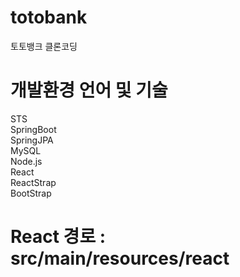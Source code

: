 # totobank
토토뱅크 클론코딩

# 개발환경 언어 및 기술
STS <br/>
SpringBoot<br/>
SpringJPA<br/>
MySQL<br/>
Node.js<br/>
React<br/>
ReactStrap<br/>
BootStrap<br/>


# React 경로 : src/main/resources/react
